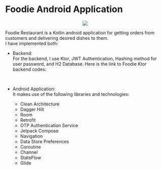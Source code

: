 # Foodie Android Application
<p align="center">
  <img src="https://user-images.githubusercontent.com/63088252/235286890-088cde89-9dee-4c0f-99d6-09bb126a50b7.png" />
  </p>
  
Foodie Restaurant is a Kotlin android application for getting orders from customers and delivering desired dishes to them. <br />
I have implemented both: <br />
- Backend:<br />
  For the backend, I use Ktor, JWT Authentication, Hashing method for user password, and H2 Database. Here is the link to Foodie Ktor backend codes:
  
  <br />
 - Android Application: <br />
   It makes use of the following libraries and technologies: <br />
    - Clean Architecture
    - Dagger Hilt 
    - Room
    - Retrofit
    - OTP Authentication Service
    - Jetpack Compose
    - Navigation
    - Data Store Preferences
    - Coroutine
    - Channel
    - StateFlow
    - Glide
